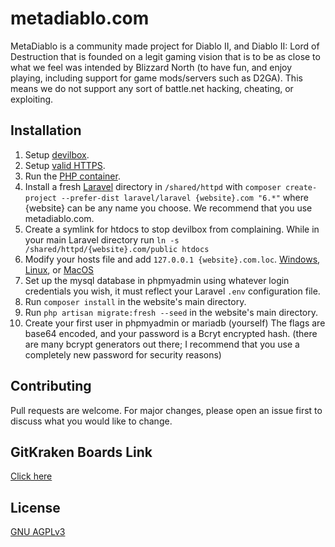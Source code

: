 # metadiablo.com

MetaDiablo is a community made project for Diablo II, and Diablo II: Lord of Destruction that is founded on a legit gaming vision that is to be as close to what we feel was intended by Blizzard North (to have fun, and enjoy playing, including support for game mods/servers such as D2GA). This means we do not support any sort of battle.net hacking, cheating, or exploiting.

## Installation

1. Setup [devilbox](https://devilbox.readthedocs.io/en/latest/read-first.html).
2. Setup [valid HTTPS](https://devilbox.readthedocs.io/en/latest/intermediate/setup-valid-https.html).
3. Run the [PHP container](https://devilbox.readthedocs.io/en/latest/getting-started/enter-the-php-container.html).
4. Install a fresh [Laravel](https://laravel.com/docs/6.x/installation) directory in `/shared/httpd` with `composer create-project --prefer-dist laravel/laravel {website}.com "6.*"` where {website} can be any name you choose. We recommend that you use metadiablo.com.
5. Create a symlink for htdocs to stop devilbox from complaining. While in your main Laravel directory run `ln -s /shared/httpd/{website}.com/public htdocs`
6. Modify your hosts file and add `127.0.0.1 {website}.com.loc`. [Windows](https://devilbox.readthedocs.io/en/latest/howto/dns/add-project-dns-entry-on-win.html),
 [Linux](https://devilbox.readthedocs.io/en/latest/howto/dns/add-project-dns-entry-on-linux.html), or [MacOS](https://devilbox.readthedocs.io/en/latest/howto/dns/add-project-dns-entry-on-mac.html)
7. Set up the mysql database in phpmyadmin using whatever login credentials you wish, it must reflect your Laravel `.env` configuration file.
8. Run `composer install` in the website's main directory.
9. Run `php artisan migrate:fresh --seed` in the website's main directory.
10. Create your first user in phpmyadmin or mariadb (yourself) The flags are base64 encoded, and your password is a Bcryt encrypted hash. (there are many bcrypt generators out there; I recommend that you use a completely new password for security reasons)


## Contributing
Pull requests are welcome. For major changes, please open an issue first to discuss what you would like to change.

## GitKraken Boards Link
[Click here](https://app.gitkraken.com/glo/board/YCwUk5OeNgARTDOk)

## License
[GNU AGPLv3](https://choosealicense.com/licenses/agpl-3.0/)